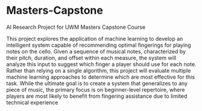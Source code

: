 # Masters-Capstone
AI Research Project for UWM Masters Capstone Course

This project explores the application of machine learning to develop an intelligent system 
capable of recommending optimal fingerings for playing notes on the cello. Given a sequence of 
musical notes, characterized by their pitch, duration, and offset within each measure, the system 
will analyze this input to suggest which finger a player should use for each note. Rather than 
relying on a single algorithm, this project will evaluate multiple machine learning approaches to 
determine which are most effective for this task. While the ultimate goal is to create a system 
that generalizes to any piece of music, the primary focus is on beginner-level repertoire, where 
players are most likely to benefit from fingering assistance due to limited technical experience

